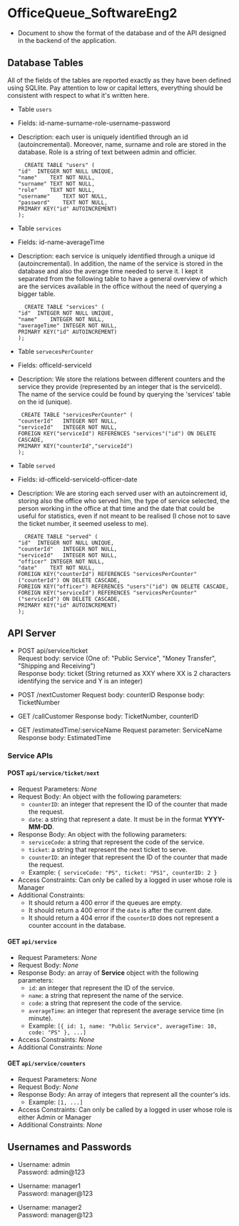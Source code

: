 # OfficeQueue_SoftwareEng2

- Document to show the format of the database and of the API designed in the backend of the application.

## Database Tables

All of the fields of the tables are reported exactly as they have been defined using SQLlite. Pay attention to low or capital letters, everything should be consistent with respect to what it's written here.

- Table `users`
- Fields: id-name-surname-role-username-password
- Description: each user is uniquely identified through an id (autoincremental). Moreover, name, surname and role are stored in the database. Role is a string of text between admin and officier.
  ```
    CREATE TABLE "users" (
  "id"	INTEGER NOT NULL UNIQUE,
  "name"	TEXT NOT NULL,
  "surname"	TEXT NOT NULL,
  "role"	TEXT NOT NULL,
  "username"	TEXT NOT NULL,
  "password"	TEXT NOT NULL,
  PRIMARY KEY("id" AUTOINCREMENT)
  );
  ```
- Table `services`
- Fields: id-name-averageTime
- Description: each service is uniquely identified through a unique id (autoincremental). In addition, the name of the service is stored in the database and also the average time needed to serve it. I kept it separated from the following table to have a general overview of which are the services available in the office without the need of querying a bigger table.

  ```
   	CREATE TABLE "services" (
  "id"	INTEGER NOT NULL UNIQUE,
  "name"	INTEGER NOT NULL,
  "averageTime"	INTEGER NOT NULL,
  PRIMARY KEY("id" AUTOINCREMENT)
  );
  ```

- Table `servecesPerCounter`
- Fields: officeId-serviceId
- Description: We store the relations between different counters and the service they provide (represented by an integer that is the serviceId). The name of the service could be found by querying the 'services' table on the id (unique).
  ```
   CREATE TABLE "servicesPerCounter" (
  "counterId"	INTEGER NOT NULL,
  "serviceId"	INTEGER NOT NULL,
  FOREIGN KEY("serviceId") REFERENCES "services"("id") ON DELETE CASCADE,
  PRIMARY KEY("counterId","serviceId")
  );
  ```
- Table `served`
- Fields: id-officeId-serviceId-officer-date
- Description: We are storing each served user with an autoincrement id, storing also the office who served him, the type of service selected, the person working in the office at that time and the date that could be useful for statistics, even if not meant to be realised (I chose not to save the ticket number, it seemed useless to me).
  ```
    CREATE TABLE "served" (
  "id"	INTEGER NOT NULL UNIQUE,
  "counterId"	INTEGER NOT NULL,
  "serviceId"	INTEGER NOT NULL,
  "officer"	INTEGER NOT NULL,
  "date"	TEXT NOT NULL,
  FOREIGN KEY("counterId") REFERENCES "servicesPerCounter"("counterId") ON DELETE CASCADE,
  FOREIGN KEY("officer") REFERENCES "users"("id") ON DELETE CASCADE,
  FOREIGN KEY("serviceId") REFERENCES "servicesPerCounter"("serviceId") ON DELETE CASCADE,
  PRIMARY KEY("id" AUTOINCREMENT)
  );
  ```

## API Server

- POST api/service/ticket  
  Request body: service (One of: "Public Service", "Money Transfer", "Shipping and Receiving")  
  Response body: ticket (String returned as XXY where XX is 2 characters identifying the service and Y is an integer)

- POST /nextCustomer
  Request body: counterID
  Response body: TicketNumber

- GET /callCustomer
  Response body: TicketNumber, counterID

- GET /estimatedTime/:serviceName
  Request parameter: ServiceName
  Response body: EstimatedTime

### Service APIs

#### POST `api/service/ticket/next`

- Request Parameters: _None_
- Request Body: An object with the following parameters:
  - `counterID`: an integer that represent the ID of the counter that made the request.
  - `date`: a string that represent a date. It must be in the format **YYYY-MM-DD**.
- Response Body: An object with the following parameters:
  - `serviceCode`: a string that represent the code of the service.
  - `ticket`: a string that represent the next ticket to serve.
  - `counterID`: an integer that represent the ID of the counter that made the request.
  - Example: `{ serviceCode: "PS", ticket: "PS1", counterID: 2 }`
- Access Constraints: Can only be called by a logged in user whose role is Manager
- Additional Constraints:
  - It should return a 400 error if the queues are empty.
  - It should return a 400 error if the `date` is after the current date.
  - It should return a 404 error if the `counterID` does not represent a counter account in the database.

#### GET `api/service`

- Request Parameters: _None_
- Request Body: _None_
- Response Body: an array of **Service** object with the following parameters:
  - `id`: an integer that represent the ID of the service.
  - `name`: a string that represent the name of the service.
  - `code`: a string that represent the code of the service.
  - `averageTime`: an integer that represent the average service time (in minute).
  - Example: `[{ id: 1, name: "Public Service", averageTime: 10, code: "PS" }, ...]`
- Access Constraints: _None_
- Additional Constraints: _None_

#### GET `api/service/counters`

- Request Parameters: _None_
- Request Body: _None_
- Response Body: An array of integers that represent all the counter's ids.
  - Example: `[1, ...]`
- Access Constraints: Can only be called by a logged in user whose role is either Admin or Manager
- Additional Constraints: _None_

## Usernames and Passwords

- Username: admin  
  Password: admin@123

- Username: manager1  
  Password: manager@123

- Username: manager2  
  Password: manager@123
